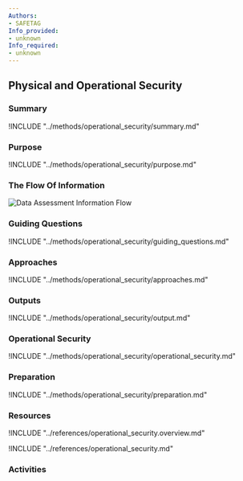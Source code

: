 ```yaml
---
Authors:
- SAFETAG
Info_provided:
- unknown
Info_required:
- unknown
---
```


## Physical and Operational Security

### Summary
!INCLUDE "../methods/operational_security/summary.md"

### Purpose
!INCLUDE "../methods/operational_security/purpose.md"

### The Flow Of Information
![Data Assessment Information Flow](images/info_flows/physical_assessment.svg)

### Guiding Questions
!INCLUDE "../methods/operational_security/guiding_questions.md"

### Approaches
!INCLUDE "../methods/operational_security/approaches.md"

### Outputs
!INCLUDE "../methods/operational_security/output.md"

### Operational Security
!INCLUDE "../methods/operational_security/operational_security.md"

### Preparation
!INCLUDE "../methods/operational_security/preparation.md"




### Resources

<div class="greybox">
!INCLUDE "../references/operational_security.overview.md"

!INCLUDE "../references/operational_security.md"
</div>

### Activities